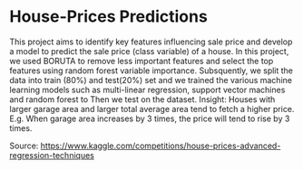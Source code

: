 # House-Prices Predictions
This project aims to identify key features influencing  sale price and develop a model to predict the sale price (class variable) of a house.
In this project, we used BORUTA to remove less important features and select the top features using random forest variable importance.
Subsquently, we split the data into train (80%) and test(20%) set and we trained the various machine learning models such as multi-linear regression, support vector machines and random forest to 
Then we test on the dataset.
Insight: Houses with larger garage area and larger total average area tend to fetch a higher price. E.g. When garage area increases by 3 times, the price will tend to rise by 3 times.

Source: https://www.kaggle.com/competitions/house-prices-advanced-regression-techniques
